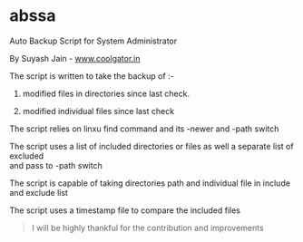 # abssa
Auto Backup Script for System Administrator

By Suyash Jain - www.coolgator.in                                                                



The script is written to take the backup of :-                                                   

 1) modified files in directories since last check.                                              
 
 2) modified individual files since last check                                                   
 



 The script relies on linxu find command and its -newer and -path switch                         
 
 The script uses a list of included directories or files as well a separate list of excluded     
   and pass to -path switch                                                                        
   
 The script is capable of taking directories path and individual file in include and exclude list
 
 The script uses a timestamp file to compare the included files                                  

> I will be highly thankful for the contribution and improvements
